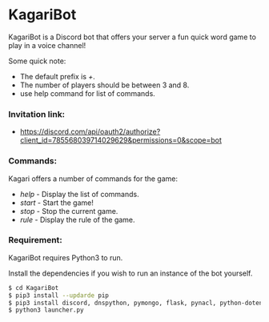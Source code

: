 # KagariBot

KagariBot is a Discord bot that offers your server a fun quick word game to play in a voice channel!

Some quick note:
  - The default prefix is *+*.
  - The number of players should be between 3 and 8.
  - use help command for list of commands.

### Invitation link:
  - https://discord.com/api/oauth2/authorize?client_id=785568039714029629&permissions=0&scope=bot


### Commands:
Kagari offers a number of commands for the game:

* *help* - Display the list of commands.
* *start* - Start the game!
* *stop* - Stop the current game.
* *rule* - Display the rule of the game.

### Requirement:

KagariBot requires Python3 to run.

Install the dependencies if you wish to run an instance of the bot yourself.

```sh
$ cd KagariBot
$ pip3 install --updarde pip
$ pip3 install discord, dnspython, pymongo, flask, pynacl, python-dotenv
$ python3 launcher.py
```
